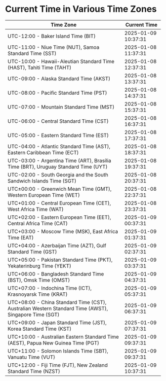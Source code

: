 # Current Time in Various Time Zones

| Time Zone | Current Time |
|-----------|--------------|
| UTC-12:00 - Baker Island Time (BIT) | 2025-01-09 10:37:31 |
| UTC-11:00 - Niue Time (NUT), Samoa Standard Time (SST) | 2025-01-08 11:37:31 |
| UTC-10:00 - Hawaii-Aleutian Standard Time (HAST), Tahiti Time (TAHT) | 2025-01-08 12:37:31 |
| UTC-09:00 - Alaska Standard Time (AKST) | 2025-01-08 13:37:31 |
| UTC-08:00 - Pacific Standard Time (PST) | 2025-01-08 14:37:31 |
| UTC-07:00 - Mountain Standard Time (MST) | 2025-01-08 15:37:31 |
| UTC-06:00 - Central Standard Time (CST) | 2025-01-08 16:37:31 |
| UTC-05:00 - Eastern Standard Time (EST) | 2025-01-08 17:37:31 |
| UTC-04:00 - Atlantic Standard Time (AST), Eastern Caribbean Time (ECT) | 2025-01-08 18:37:31 |
| UTC-03:00 - Argentina Time (ART), Brasília Time (BRT), Uruguay Standard Time (UYT) | 2025-01-08 19:37:31 |
| UTC-02:00 - South Georgia and the South Sandwich Islands Time (SGT) | 2025-01-08 20:37:31 |
| UTC±00:00 - Greenwich Mean Time (GMT), Western European Time (WET) | 2025-01-08 22:37:31 |
| UTC+01:00 - Central European Time (CET), West Africa Time (WAT) | 2025-01-08 23:37:31 |
| UTC+02:00 - Eastern European Time (EET), Central Africa Time (CAT) | 2025-01-09 00:37:31 |
| UTC+03:00 - Moscow Time (MSK), East Africa Time (EAT) | 2025-01-09 01:37:31 |
| UTC+04:00 - Azerbaijan Time (AZT), Gulf Standard Time (GST) | 2025-01-09 02:37:31 |
| UTC+05:00 - Pakistan Standard Time (PKT), Yekaterinburg Time (YEKT) | 2025-01-09 03:37:31 |
| UTC+06:00 - Bangladesh Standard Time (BST), Omsk Time (OMST) | 2025-01-09 04:37:31 |
| UTC+07:00 - Indochina Time (ICT), Krasnoyarsk Time (KRAT) | 2025-01-09 05:37:31 |
| UTC+08:00 - China Standard Time (CST), Australian Western Standard Time (AWST), Singapore Time (SGT) | 2025-01-09 06:37:31 |
| UTC+09:00 - Japan Standard Time (JST), Korea Standard Time (KST) | 2025-01-09 07:37:31 |
| UTC+10:00 - Australian Eastern Standard Time (AEST), Papua New Guinea Time (PGT) | 2025-01-09 09:37:31 |
| UTC+11:00 - Solomon Islands Time (SBT), Vanuatu Time (VUT) | 2025-01-09 09:37:31 |
| UTC+12:00 - Fiji Time (FJT), New Zealand Standard Time (NZST) | 2025-01-09 10:37:31 |
